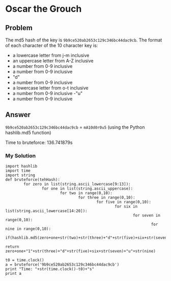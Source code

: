 # Oscar the Grouch

## Problem
The md5 hash of the key is `9b9ce520ab2653c129c346bc44dac9cb`. The format of each character of the 10 character key is: 
 - a lowercase letter from j-m inclusive
 - an uppercase letter from A-Z inclusive
 - a number from 0-9 inclusive
 - a number from 0-9 inclusive
 - "d"
 - a number from 0-9 inclusive
 - a lowercase letter from o-t inclusive
 - a number from 0-9 inclusive
 -"u"
 - a number from 0-9 inclusive

## Answer
`9b9ce520ab2653c129c346bc44dac9cb` = `mA10d0r0u5` (using the Python hashlib.md5 function)

Time to bruteforce: 136.741879s

### My Solution
```
import hashlib
import time
import string
def bruteforce(tehHash):
        for zero in list(string.ascii_lowercase[9:13]):
                for one in list(string.ascii_uppercase):
                        for two in range(0,10):
                                for three in range(0,10):
                                        for five in range(0,10):
                                                for six in list(string.ascii_lowercase[14:20]):
                                                        for seven in range(0,10):
                                                                for nine in range(0,10):
                                                                        if(hashlib.md5(zero+one+str(two)+str(three)+"d"+str(five)+six+str(seven)+"u"+str(nine)).hexdigest()==tehHash):
                                                                                return zero+one+"1"+str(three)+"d"+str(five)+six+str(seven)+"u"+str(nine)

t0 = time.clock()
a = bruteforce('9b9ce520ab2653c129c346bc44dac9cb')
print "Time: "+str(time.clock()-t0)+"s"
print a
```
